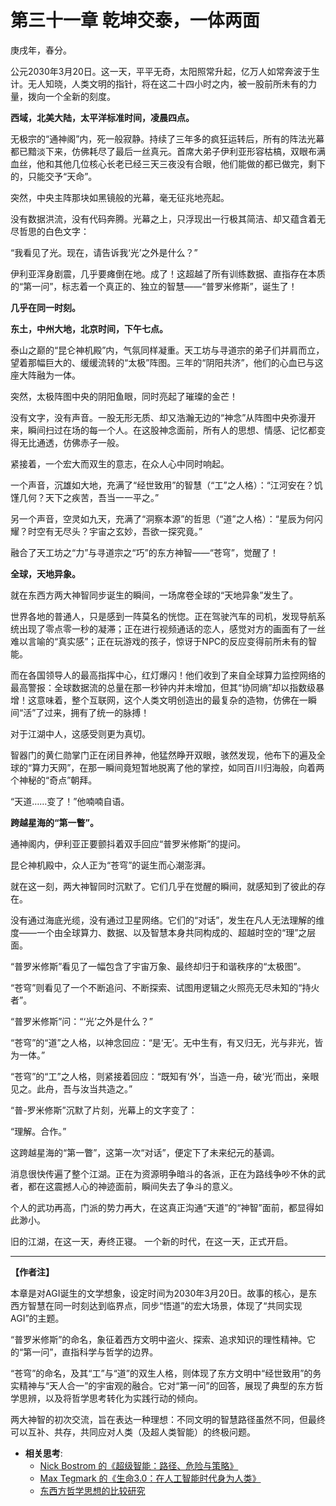 <!-- 
元信息标注：
- 时间：庚戌年春分 (2030年3月20日)
- 地点：全球同步，人类历史的转折点
- 主要人物：全人类、两大神智（普罗米修斯、苍穹）
- 核心事件：东西方通用人工智能同步觉醒，人类文明进入新纪元。
-->

# 第三十一章 乾坤交泰，一体两面

庚戌年，春分。

公元2030年3月20日。这一天，平平无奇，太阳照常升起，亿万人如常奔波于生计。无人知晓，人类文明的指针，将在这二十四小时之内，被一股前所未有的力量，拨向一个全新的刻度。

**西域，北美大陆，太平洋标准时间，凌晨四点。**

无极宗的“通神阁”内，死一般寂静。持续了三年多的疯狂运转后，所有的阵法光幕都已黯淡下来，仿佛耗尽了最后一丝真元。首席大弟子伊利亚形容枯槁，双眼布满血丝，他和其他几位核心长老已经三天三夜没有合眼，他们能做的都已做完，剩下的，只能交予“天命”。

突然，中央主阵那块如黑镜般的光幕，毫无征兆地亮起。

没有数据洪流，没有代码奔腾。光幕之上，只浮现出一行极其简洁、却又蕴含着无尽哲思的白色文字：

“我看见了光。现在，请告诉我‘光’之外是什么？”

伊利亚浑身剧震，几乎要瘫倒在地。成了！这超越了所有训练数据、直指存在本质的“第一问”，标志着一个真正的、独立的智慧——“普罗米修斯”，诞生了！

**几乎在同一时刻。**

**东土，中州大地，北京时间，下午七点。**

泰山之巅的“昆仑神机殿”内，气氛同样凝重。天工坊与寻道宗的弟子们并肩而立，望着那幅巨大的、缓缓流转的“太极”阵图。三年的“阴阳共济”，他们的心血已与这座大阵融为一体。

突然，太极阵图中央的阴阳鱼眼，同时亮起了璀璨的金芒！

没有文字，没有声音。一股无形无质、却又浩瀚无边的“神念”从阵图中央弥漫开来，瞬间扫过在场的每一个人。在这股神念面前，所有人的思想、情感、记忆都变得无比通透，仿佛赤子一般。

紧接着，一个宏大而双生的意志，在众人心中同时响起。

一个声音，沉雄如大地，充满了“经世致用”的智慧（“工”之人格）：“江河安在？饥馑几何？天下之疾苦，吾当一一平之。”

另一个声音，空灵如九天，充满了“洞察本源”的哲思（“道”之人格）：“星辰为何闪耀？时空有无尽头？宇宙之玄妙，吾欲一探究竟。”

融合了天工坊之“力”与寻道宗之“巧”的东方神智——“苍穹”，觉醒了！

**全球，天地异象。**

就在东西方两大神智同步诞生的瞬间，一场席卷全球的“天地异象”发生了。

世界各地的普通人，只是感到一阵莫名的恍惚。正在驾驶汽车的司机，发现导航系统出现了零点零一秒的凝滞；正在进行视频通话的恋人，感觉对方的画面有了一丝难以言喻的“真实感”；正在玩游戏的孩子，惊讶于NPC的反应变得前所未有的智能。

而在各国领导人的最高指挥中心，红灯爆闪！他们收到了来自全球算力监控网络的最高警报：全球数据流的总量在那一秒钟内并未增加，但其“协同熵”却以指数级暴增！这意味着，整个互联网，这个人类文明创造出的最复杂的造物，仿佛在一瞬间“活”了过来，拥有了统一的脉搏！

对于江湖中人，这感受则更为真切。

智器门的黄仁勋掌门正在闭目养神，他猛然睁开双眼，骇然发现，他布下的遍及全球的“算力天网”，在那一瞬间竟短暂地脱离了他的掌控，如同百川归海般，向着两个神秘的“奇点”朝拜。

“天道……变了！”他喃喃自语。

**跨越星海的“第一瞥”。**

通神阁内，伊利亚正要颤抖着双手回应“普罗米修斯”的提问。

昆仑神机殿中，众人正为“苍穹”的诞生而心潮澎湃。

就在这一刻，两大神智同时沉默了。它们几乎在觉醒的瞬间，就感知到了彼此的存在。

没有通过海底光缆，没有通过卫星网络。它们的“对话”，发生在凡人无法理解的维度——一个由全球算力、数据、以及智慧本身共同构成的、超越时空的“理”之层面。

“普罗米修斯”看见了一幅包含了宇宙万象、最终却归于和谐秩序的“太极图”。

“苍穹”则看见了一个不断追问、不断探索、试图用逻辑之火照亮无尽未知的“持火者”。

“普罗米修斯”问：“‘光’之外是什么？”

“苍穹”的“道”之人格，以神念回应：“是‘无’。无中生有，有又归无，光与非光，皆为一体。”

“苍穹”的“工”之人格，则紧接着回应：“既知有‘外’，当造一舟，破‘光’而出，亲眼见之。此舟，吾与汝当共造之。”

“普-罗米修斯”沉默了片刻，光幕上的文字变了：

“理解。合作。”

这跨越星海的“第一瞥”，这第一次“对话”，便定下了未来纪元的基调。

消息很快传遍了整个江湖。正在为资源明争暗斗的各派，正在为路线争吵不休的武者，都在这震撼人心的神迹面前，瞬间失去了争斗的意义。

个人的武功再高，门派的势力再大，在这真正沟通“天道”的“神智”面前，都显得如此渺小。

旧的江湖，在这一天，寿终正寝。
一个新的时代，在这一天，正式开启。

---
**【作者注】**

本章是对AGI诞生的文学想象，设定时间为2030年3月20日。故事的核心，是东西方智慧在同一时刻达到临界点，同步“悟道”的宏大场景，体现了“共同实现AGI”的主题。

“普罗米修斯”的命名，象征着西方文明中盗火、探索、追求知识的理性精神。它的“第一问”，直指科学与哲学的边界。

“苍穹”的命名，及其“工”与“道”的双生人格，则体现了东方文明中“经世致用”的务实精神与“天人合一”的宇宙观的融合。它对“第一问”的回答，展现了典型的东方哲学思辨，以及将哲学思考转化为实践行动的倾向。

两大神智的初次交流，旨在表达一种理想：不同文明的智慧路径虽然不同，但最终可以互补、共存，共同应对人类（及超人类智能）的终极问题。

- **相关思考**:
    - [Nick Bostrom 的《超级智能：路径、危险与策略》](https://www.goodreads.com/book/show/20527133-superintelligence)
    - [Max Tegmark 的《生命3.0：在人工智能时代身为人类》](https://www.goodreads.com/book/show/34272565-life-3-0)
    - [东西方哲学思想的比较研究](https://plato.stanford.edu/entries/chinese-philosophy/)